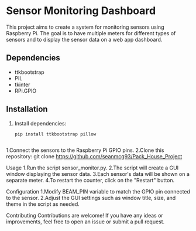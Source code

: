 # Sensor Monitoring Dashboard

This project aims to create a system for monitoring sensors using Raspberry Pi. 
The goal is to have multiple meters for different types of sensors and to display the sensor data on a web app dashboard.

## Dependencies
- ttkbootstrap
- PIL
- tkinter
- RPi.GPIO

## Installation
1. Install dependencies:
   ```bash
   pip install ttkbootstrap pillow



1.Connect the sensors to the Raspberry Pi GPIO pins.
2.Clone this repository:
git clone https://github.com/seanmcg93/Pack_House_Project


Usage
1.Run the script sensor_monitor.py.
2.The script will create a GUI window displaying the sensor data.
3.Each sensor's data will be shown on a separate meter.
4.To restart the counter, click on the "Restart" button.

Configuration
1.Modify BEAM_PIN variable to match the GPIO pin connected to the sensor.
2.Adjust the GUI settings such as window title, size, and theme in the script as needed.

Contributing
Contributions are welcome! If you have any ideas or improvements, feel free to open an issue or submit a pull request.

